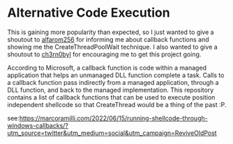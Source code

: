 # Alternative Code Execution 

This is gaining more popularity than expected, so I just wanted to give a shoutout to [alfarom256](https://github.com/alfarom256) for informing me about callback functions and showing me the CreateThreadPoolWait technique. I also wanted to give a shoutout to [ch3rn0byl](https://github.com/ch3rn0byl) for encouraging me to get this project going.

According to Microsoft, a callback function is code within a managed application that helps an unmanaged DLL function complete a task. Calls to a callback function pass indirectly from a managed application, through a DLL function, and back to the managed implementation. This repository contains a list of callback functions that can be used to execute position independent shellcode so that CreateThread would be a thing of the past :P.  

see:https://marcoramilli.com/2022/06/15/running-shellcode-through-windows-callbacks/?utm_source=twitter&utm_medium=social&utm_campaign=ReviveOldPost 
